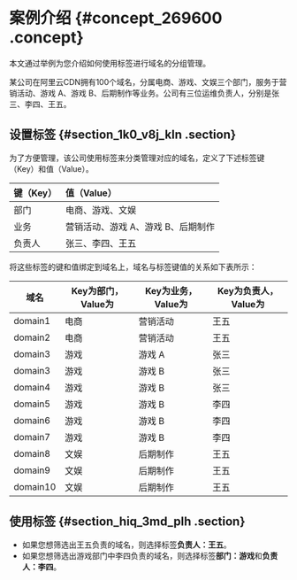 # 案例介绍 {#concept_269600 .concept}

本文通过举例为您介绍如何使用标签进行域名的分组管理。

某公司在阿里云CDN拥有100个域名，分属电商、游戏、文娱三个部门，服务于营销活动、游戏 A、游戏 B、后期制作等业务。公司有三位运维负责人，分别是张三、李四、王五。

## 设置标签 {#section_1k0_v8j_kln .section}

为了方便管理，该公司使用标签来分类管理对应的域名，定义了下述标签键（Key）和值（Value）。

|键（Key）|值（Value）|
|:-----|:-------|
|部门|电商、游戏、文娱|
|业务|营销活动、游戏 A、游戏 B、后期制作|
|负责人|张三、李四、王五|

将这些标签的键和值绑定到域名上，域名与标签键值的关系如下表所示：

|域名|Key为部门，Value为|Key为业务，Value为|Key为负责人，Value为|
|--|-------------|-------------|--------------|
|domain1|电商|营销活动|王五|
|domain2|电商|营销活动|王五|
|domain3|游戏|游戏 A|张三|
|domain3|游戏|游戏 B|张三|
|domain4|游戏|游戏 B|张三|
|domain5|游戏|游戏 B|李四|
|domain6|游戏|游戏 B|李四|
|domain7|游戏|游戏 B|李四|
|domain8|文娱|后期制作|王五|
|domain9|文娱|后期制作|王五|
|domain10|文娱|后期制作|王五|

## 使用标签 {#section_hiq_3md_plh .section}

-   如果您想筛选出王五负责的域名，则选择标签**负责人：王五**。
-   如果您想筛选出游戏部门中李四负责的域名，则选择标签**部门：游戏**和**负责人：李四**。

